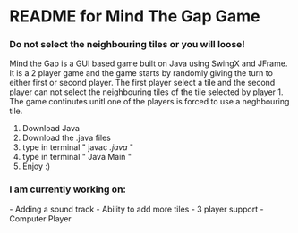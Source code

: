 # README for Mind The Gap Game

<h3> Do not select the neighbouring tiles or you will loose!</h3>

Mind the Gap is a GUI based game built on Java using SwingX and JFrame. 
It is a 2 player game and the game starts by randomly giving the turn to either first or second player.
The first player select a tile and the second player can not select the neighbouring tiles of the tile selected by player 1.
The game continutes unitl one of the players is forced to use a neghbouring tile.

1. Download Java
2. Download the .java files
3. type in terminal " javac *.java* "
4. type in terminal " Java Main "
5. Enjoy :)



<h3>I am currently working on: </h3>
- Adding a sound track
- Ability to add more tiles
- 3 player support
- Computer Player
